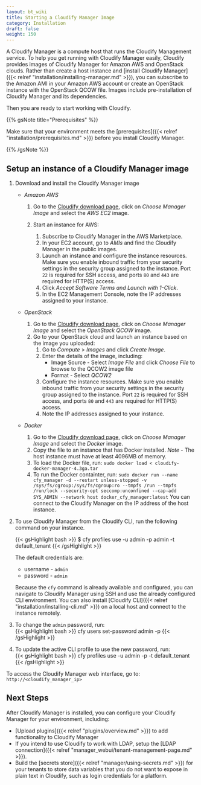```yaml
---
layout: bt_wiki
title: Starting a Cloudify Manager Image
category: Installation
draft: false
weight: 150
---
```

A Cloudify Manager is a compute host that runs the Cloudify Management service. To help you get running with Cloudify Manager easily, Cloudify provides images of Cloudify Manager for Amazon AWS and OpenStack clouds. Rather than create a host instance and [install Cloudify Manager]({{< relref "installation/installing-manager.md" >}}), you can subscribe to the Amazon AMI in your Amazon AWS account or create an OpenStack instance with the OpenStack QCOW file. Images include pre-installation of Cloudify Manager and its dependencies.

Then you are ready to start working with Cloudify.

{{% gsNote title="Prerequisites" %}}

Make sure that your environment meets the [prerequisites]({{< relref "installation/prerequisites.md" >}}) before you install Cloudify Manager.

{{% /gsNote %}}

## Setup an instance of a Cloudify Manager image

1. Download and install the Cloudify Manager image

    * *Amazon AWS*
    
        1. Go to the [Cloudify download page](http://cloudify.co/download/), click on *Choose Manager Image* and select the *AWS EC2* image.
        1. Start an instance for AWS:

            1. Subscribe to Cloudify Manager in the AWS Marketplace.
            1. In your EC2 account, go to *AMIs* and find the Cloudify Manager in the public images.
            1. Launch an instance and configure the instance resources.
                Make sure you enable inbound traffic from your security settings in the security group assigned to the instance. Port `22` is required for SSH access, and ports `80` and `443` are required for HTTP(S) access.
            1. Click *Accept Software Terms and Launch with 1-Click*.
            1. In the EC2 Management Console, note the IP addresses assigned to your instance.

    * *OpenStack*
        1. Go to the [Cloudify download page](http://cloudify.co/download/), click on *Choose Manager Image* and select the *OpenStack QCOW* image.
        1. Go to your OpenStack cloud and launch an instance based on the image you uploaded:
            1. Go to *Compute* > *Images* and click *Create Image*.
            1. Enter the details of the image, including:
                * Image Source - Select *Image File* and click *Choose File* to browse to the QCOW2 image file
                * Format - Select *QCOW2*
            1. Configure the instance resources.
                Make sure you enable inbound traffic from your security settings in the security group assigned to the instance. Port `22` is required for SSH access, and ports `80` and `443` are required for HTTP(S) access.
            1. Note the IP addresses assigned to your instance.

    * *Docker*
        1. Go to the [Cloudify download page](http://cloudify.co/download/), click on *Choose Manager Image* and select the *Docker* image.
        1. Copy the file to an instance that has Docker installed.
            *Note* - The host instance must have at least 4096MB of memory.
        1. To load the Docker file, run: `sudo docker load < cloudify-docker-manager-4.3ga.tar`
        1. To run the Docker containter, run: `sudo docker run --name cfy_manager -d --restart unless-stopped -v /sys/fs/cgroup:/sys/fs/cgroup:ro --tmpfs /run --tmpfs /run/lock --security-opt seccomp:unconfined --cap-add SYS_ADMIN --network host docker_cfy_manager:latest`
        You can connect to the Cloudify Manager on the IP address of the host instance.

1. To use Cloudify Manager from the Cloudify CLI, run the following command on your instance.
    
    {{< gsHighlight  bash  >}}
    $ cfy profiles use <manager-ip> -u admin -p admin -t default_tenant
    {{< /gsHighlight >}}
   
    The default credentials are:

    * username - ```admin```
    * password - ```admin```

    Because the `cfy` command is already available and configured, you can navigate to Cloudify Manager using SSH and use the already configured CLI environment. You can also install [Cloudify CLI]({{< relref "installation/installing-cli.md" >}}) on a local host and connect to the instance remotely.

1. To change the `admin` password, run:   
    {{< gsHighlight  bash  >}}
    cfy users set-password admin -p <new-password>
    {{< /gsHighlight >}}

1. To update the active CLI profile to use the new password, run:   
    {{< gsHighlight  bash  >}}
    cfy profiles use <manager-ip> -u admin -p <the-new-password> -t default_tenant
    {{< /gsHighlight >}}

To access the Cloudify Manager web interface, go to: ```http://<cloudify_manager_ip>```
 
## Next Steps

After Cloudify Manager is installed, you can configure your Cloudify Manager for your environment, including:

* [Upload plugins]({{< relref "plugins/overview.md" >}}) to add functionality to Cloudify Manager
* If you intend to use Cloudify to work with LDAP, setup the [LDAP connection]({{< relref "manager_webui/tenant-management-page.md" >}}).
* Build the [secrets store]({{< relref "manager/using-secrets.md" >}}) for your tenants to store data variables that you do not want to expose in plain text in Cloudify, such as login credentials for a platform.
